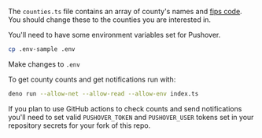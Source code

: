 The `counties.ts` file contains an array of county's names and [fips code](https://github.com/kjhealy/fips-codes/blob/master/county_fips_master.csv). You should change these to the counties you are interested in.

You'll need to have some environment variables set for Pushover.

```bash
cp .env-sample .env
```

Make changes to `.env`

To get county counts and get notifications run with:

```bash
deno run --allow-net --allow-read --allow-env index.ts
```

If you plan to use GitHub actions to check counts and send notifications you'll need to set valid `PUSHOVER_TOKEN` and `PUSHOVER_USER` tokens set in your repository secrets for your fork of this repo.
